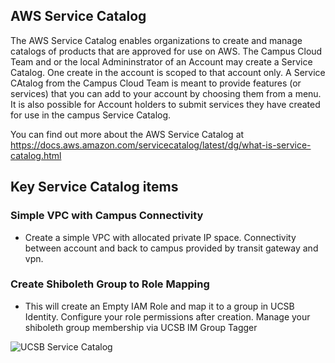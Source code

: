 ## AWS Service Catalog

The AWS Service Catalog enables organizations to create and manage catalogs of products that are approved for use on AWS. The Campus Cloud Team and or the local Admininstrator of an Account may create a Service Catalog. One create in the account is scoped to that account only.  A Service CAtalog from the Campus Cloud Team is meant to provide features (or services) that you can add to your account by choosing them from a menu. It is also possible for Account holders to submit services they have created for use in the campus Service Catalog.

You can find out more about the AWS Service Catalog at https://docs.aws.amazon.com/servicecatalog/latest/dg/what-is-service-catalog.html

## Key Service Catalog items

### Simple VPC with Campus Connectivity
* Create a simple VPC with allocated private IP space. Connectivity between account and back to campus provided by transit gateway and vpn.

### Create Shiboleth Group to Role Mapping
* This will create an Empty IAM Role and map it to a group in UCSB Identity. Configure your role permissions after creation. Manage your shiboleth group membership via UCSB IM Group Tagger

![UCSB Service Catalog](https://../../assets/img/ucsb-servicecatalog.png)
